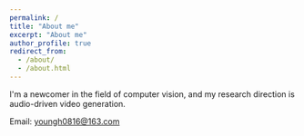 ```yaml
---
permalink: /
title: "About me"
excerpt: "About me"
author_profile: true
redirect_from: 
  - /about/
  - /about.html
---
```


I'm a newcomer in the field of computer vision, and my research direction is audio-driven video generation.


Email: youngh0816@163.com
